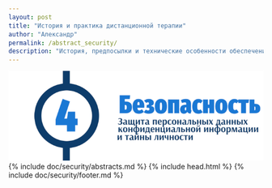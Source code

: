 ```yaml
---
layout: post
title: "История и практика дистанционной терапии"
author: "Александр"
permalink: /abstract_security/
description: "История, предпосылки и технические особенности обеспечения безопасности дистанционной психотерапии"
---
```


<a href="/security/">![Введение в безопасную психотерапию](/_img/4.png)</a>
{% include doc/security/abstracts.md %}
{% include head.html %}
{% include doc/security/footer.md %}
